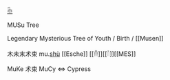 [𓇗](𓇗)  

MUSu Tree  

Legendary Mysterious Tree of Youth / Birth / [[Musen]]  

木未末术束 mu.[shù](𓈙) [[Esche]] [[𓄟]][[𓄠]][[MES]]  

MuKe 术束 MuCy ⇔ Cypress  
